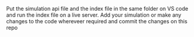 Put the simulation api file and the index file in the same folder on VS code and run the index file on a live server. Add your simulation or make any changes to the code whereveer required and commit the changes on this repo

